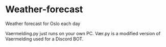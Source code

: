 # Weather-forecast
Weather forecast for Oslo each day

Vaermelding.py just runs on your own PC.
Vær.py is a modified version of Vaermelding used for a Discord BOT.
